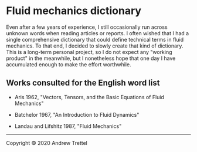 Fluid mechanics dictionary
==========================

Even after a few years of experience, I still occasionally run across unknown
words when reading articles or reports.  I often wished that I had a single
comprehensive dictionary that could define technical terms in fluid mechanics.
To that end, I decided to slowly create that kind of dictionary.  This is a
long-term personal project, so I do not expect any "working product" in the
meanwhile, but I nonetheless hope that one day I have accumulated enough to
make the effort worthwhile.


Works consulted for the English word list
-----------------------------------------

- Aris 1962, "Vectors, Tensors, and the Basic Equations of Fluid Mechanics"

- Batchelor 1967, "An Introduction to Fluid Dynamics"

- Landau and Lifshitz 1987, "Fluid Mechanics"

-------------------------------------------------------------------------------

Copyright © 2020 Andrew Trettel
